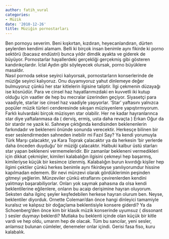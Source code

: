 ```yaml
---
author: fatih_vural
categories:
- Müzik
date: '2010-12-26'
title: Müziğin pornostarları
---
```


Ben pornoyu severim. Beni kışkırtan, kızdıran, heyecanlandıran, dürten şeylerden kendimi alamam. Belli ki birçok insan benimle aynı fikirde ki porno sektörü (bacasız endüstri) bunca yıldır dimdik ayakta ve giderek de büyüyor. Pornostarlar hayallerdeki gerçekliği gerçekmiş gibi gösteren kandırıkçılardır. İclal Aydın gibi söyleyecek olursak, porno büyüklere masaldır.  
Nasıl pornoda sekse seyirci kalıyorsak, pornostarların konserlerinde de müziğe seyirci kalıyoruz. Onu duyamıyoruz yahut dinlemeye değer bulmuyoruz çünkü her star kitlelerin ilgisine taliptir. İlgi çekmenin düzayağı ise kösnüdür. Para ve cinsel haz hayatlarımızdaki en kuvvetli iki kutup olduğu için vaatler de hep bu mecralar üzerinden geçiyor. Siyasetçi para vaadiyle, starlar ise cinsel haz vaadiyle yaşıyorlar. ‘Star’ yaftasını yalnızca popüler müzik türleri cenderesinde sıkışan müzisyenlere yapıştırmıyorum. Farklı kulvardaki birçok müzisyen star olabilir. Her ne kadar hayranlarınca star diye yaftalanmasa da ( derviş, ermiş, usta daha revaçta ) Erkan Oğur da bir stardır ne yazık ki. Sahneye çıktığında kendisinden beklenenlerin farkındadır ve bekleneni önünde sonunda verecektir. Herkesçe bilinen bir eser seslendirmeden sahneden inebilir mi Fazıl Say? Ya kendi yorumuyla Türk Marşı çalacaktır, ya Kara Toprak çalacaktır ya da herkesin ‘bir yerlerde daha önceden duyduğu’ bir müziği çalacaktır. Halbuki kalbur üstü starları star yapan bekleneni vermemeleridir. Bir zamanlar bekleneni vermedikleri için dikkat çekmişler, kimileri kalabalığın ilgisini çekmeyi hep başarmış, kimileriyse küçük bir kesimce izlenmiş. Kalabalığın burun kıvırdığı kişiler hep ilgimi çektiler çünkü herkes benimle aynı fikirdeyse yanılıyorumdur hissine kapılmadan edemem. Bir nevi münzevi olarak gördüklerimin peşinden gitmeyi yeğlerim. Münzeviler çünkü etraflarını çevirenlerden kendini yalıtmayı başarabiliyorlar. Onları yok saymak pahasına da olsa kendi beklentilerine eğilenlere, onların bu acaip derişimine hayran oluyorum. Seksten daha ilginç şeyler keşfedebilen herkese hayran olurum ben. Neyse, beklentiler diyorduk. Ornette Coleman’dan önce hangi dinleyici tamamiyle kuralsız ve kalıpsız bir doğaçlama beklentisiyle konsere giderdi? Ya da Schoenberg’den önce kim bir klasik müzik konserinde uyumsuz ( dissonant ) sesler duymayı beklerdi? Mutlaka bu beklenti içinde olan küçük bir kitle vardı ve hep oldu, umarım hep de olacak. Tüm bu sancılar, yeni sesler, anlamsız bulunan cümleler, denemeler onlar içindi. Gerisi fasa fiso, kuru kalabalık.